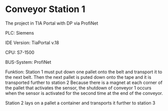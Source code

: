 # Conveyor Station 1
The project in TIA Portal with DP via ProfiNet

PLC: Siemens

IDE Version: TiaPortal v.18

CPU: S7-1500

BUS-System: ProfiNet

Funktion: 
Station 1 must put down one pallet onto the belt and transport it to the next belt. Then the next pallet is puted down onto the tape and it is transported further to station 2
Because there is a magnet at each corner of the pallet that activates the sensor, the shutdown of conveyor 1 occurs when the sensor is activated for the second time at the end of the conveyor.

Station 2 lays on a pallet a container and transports it further to station 3
